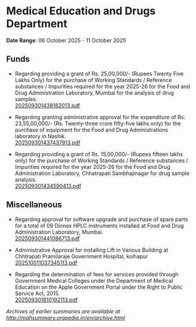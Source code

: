 # Medical Education and Drugs Department

**Date Range**: 06 October 2025 - 11 October 2025


## Funds
- Regarding providing a grant of Rs. 25,00,000/- (Rupees Twenty Five Lakhs Only) for the purchase of Working Standards / Reference substances / Impurities required for the year 2025-26 for the Food and Drug Administration Laboratory, Mumbai for the analysis of drug samples.\
  [202509301438182013.pdf](https://gr.maharashtra.gov.in/Site/Upload/Government%20Resolutions/English/202509301438182013.pdf)

- Regarding granting administrative approval for the expenditure of Rs. 23,55,00,000/- (Rs. Twenty-three crore fifty-five lakhs only) for the purchase of equipment for the Food and Drug Administrations laboratory in Nashik.\
  [202509301437437913.pdf](https://gr.maharashtra.gov.in/Site/Upload/Government%20Resolutions/English/202509301437437913.pdf)

- Regarding providing a grant of Rs. 15,00,000/- (Rupees fifteen lakhs only) for the purchase of Working Standards / Reference substances / Impurities required for the year 2025-26 for the Food and Drug Administration Laboratory, Chhatrapati Sambhajinagar for drug sample analysis.\
  [202509301434590413.pdf](https://gr.maharashtra.gov.in/Site/Upload/Government%20Resolutions/English/202509301434590413....pdf)

## Miscellaneous
- Regarding approval for software upgrade and purchase of spare parts for a total of 09 Dionex HPLC instruments installed at Food and Drug Administration Laboratory, Mumbai.\
  [202509301441086713.pdf](https://gr.maharashtra.gov.in/Site/Upload/Government%20Resolutions/English/202509301441086713.pdf)

- Administrative Approval for installing Lift in Various Building at Chhtrapati Pramilaraje Government Hospital, kolhapur\
  [202510011037345113.pdf](https://gr.maharashtra.gov.in/Site/Upload/Government%20Resolutions/English/202510011037345113.pdf)

- Regarding the determination of fees for services provided through Government Medical Colleges under the Department of Medical Education on the Apple Government Portal under the Right to Public Service Act, 2015.\
  [202509301810192113.pdf](https://gr.maharashtra.gov.in/Site/Upload/Government%20Resolutions/English/202509301810192113.pdf)


*Archives of earlier summaries are available at http://mahsummary.orgpedia.in/en/archive.html*